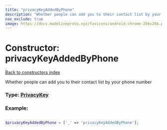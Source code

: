```yaml
---
title: "privacyKeyAddedByPhone"
description: "Whether people can add you to their contact list by your phone number"
nav_exclude: true
image: https://docs.madelineproto.xyz/favicons/android-chrome-256x256.png
---
```

# Constructor: privacyKeyAddedByPhone  
[Back to constructors index](/API_docs/constructors/index.html)



Whether people can add you to their contact list by your phone number




### Type: [PrivacyKey](/API_docs/types/PrivacyKey.html)


### Example:

```php

$privacyKeyAddedByPhone = ['_' => 'privacyKeyAddedByPhone'];
```  
